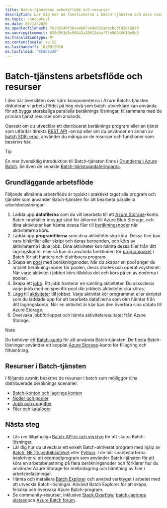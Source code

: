 ```yaml
---
title: Batch-tjänstens arbetsflöde och resurser
description: Lär dig mer om funktionerna i batch-tjänsten och dess övergripande arbets flöde från en utvecklings synpunkt.
ms.topic: conceptual
ms.date: 05/12/2020
ms.openlocfilehash: 76a0b140f3bea4b07a6de632abbcbc3fd26e582d
ms.sourcegitcommit: 829d951d5c90442a38012daaf77e86046018e5b9
ms.translationtype: MT
ms.contentlocale: sv-SE
ms.lasthandoff: 10/09/2020
ms.locfileid: "85965220"
---
```

# <a name="batch-service-workflow-and-resources"></a>Batch-tjänstens arbetsflöde och resurser

I den här översikten över kärn komponenterna i Azure Batchs tjänsten diskuterar vi arbets flödet på hög nivå som batch-utvecklare kan använda för att bygga storskaliga parallella beräknings lösningar, tillsammans med de primära tjänst resurser som används.

Oavsett om du utvecklar ett distribuerat beräknings program eller en tjänst som utfärdar direkta [REST API](/rest/api/batchservice/) -anrop eller om du använder en annan av [batch SDK: erna](batch-apis-tools.md#batch-service-apis), använder du många av de resurser och funktioner som beskrivs här.

> [!TIP]
> En mer översiktlig introduktion till Batch-tjänsten finns i [Grunderna i Azure Batch](batch-technical-overview.md). Se även de senaste [Batch-tjänstuppdateringarna](https://azure.microsoft.com/updates/?product=batch).

## <a name="basic-workflow"></a>Grundläggande arbetsflöde

Följande allmänna arbetsflöde är typiskt i praktiskt taget alla program och tjänster som använder Batch-tjänsten för att bearbeta parallella arbetsbelastningar:

1. Ladda upp **datafilerna** som du vill bearbeta till ett [Azure Storage](../storage/index.yml)-konto. Batch innehåller inbyggt stöd för åtkomst till Azure Blob Storage, och dina aktiviteter kan hämta dessa filer till [beräkningsnoder](nodes-and-pools.md#nodes) när aktiviteterna körs.
2. Ladda upp **programfilerna** som dina aktiviteter ska köra. Dessa filer kan vara binärfiler eller skript och deras beroenden, och körs av aktiviteterna i dina jobb. Dina aktiviteter kan hämta dessa filer från ditt lagringskonto, eller så kan du använda funktionen för [programpaket](nodes-and-pools.md#application-packages) i Batch för att hantera och distribuera program.
3. Skapa en [pool](nodes-and-pools.md#pools) med beräkningsnoder. När du skapar en pool anger du antalet beräkningsnoder för poolen, deras storlek och operativsystemet. När varje aktivitet i jobbet körs tilldelas det och körs på en av noderna i poolen.
4. Skapa ett [jobb](jobs-and-tasks.md#jobs). Ett jobb hanterar en samling aktiviteter. Du associerar varje jobb med en specifik pool där jobbets aktiviteter ska köras.
5. Lägg till [aktiviteter](jobs-and-tasks.md#tasks) till jobbet. Varje aktivitet kör programmet eller skriptet som du laddade upp för att bearbeta datafilerna som den hämtar från ditt lagringskonto. När en aktivitet är klar kan den överföra sina utdata till Azure Storage.
6. Övervaka jobbförloppet och hämta aktivitetsresultatet från Azure Storage.

> [!NOTE]
> Du behöver ett [Batch-konto](accounts.md) för att använda Batch-tjänsten. De flesta Batch-lösningar använder ett kopplat [Azure Storage](../storage/index.yml)-konto för fillagring och filhämtning.

## <a name="batch-service-resources"></a>Resurser i Batch-tjänsten

I följande avsnitt beskrivs de resurser i batch som möjliggör dina distribuerade beräknings scenarier.

- [Batch-konton och lagrings konton](accounts.md)
- [Noder och pooler](nodes-and-pools.md)
- [Jobb och uppgifter](jobs-and-tasks.md)
- [Filer och kataloger](files-and-directories.md)

## <a name="next-steps"></a>Nästa steg

- Läs om tillgängliga [Batch-API:er och verktyg](batch-apis-tools.md) för att skapa Batch-lösningar.
- Lär dig hur du utvecklar ett enkelt Batch-aktiverat program med hjälp av [Batch .NET-klientbiblioteket](quick-run-dotnet.md) eller [Python](quick-run-python.md). I de här snabbstarterna beskriver vi ett exempelprogram som använder Batch-tjänsten för att köra en arbetsbelastning på flera beräkningsnoder och förklarar hur du använder Azure Storage för mellanlagring och hämtning av filer i arbetsbelastningar.
- Hämta och installera [Batch Explorer](https://azure.github.io/BatchExplorer/) och använd verktyget i arbetet med att utveckla Batch-lösningar. Använd Batch Explorer för att skapa, felsöka och övervaka Azure Batch-program.
- Se community-resurser, inklusive [Stack Overflow](https://stackoverflow.com/questions/tagged/azure-batch), [batch-lagrings platsen](https://github.com/Azure/Batch)och [Azure Batch forum](/answers/topics/azure-batch.html).
